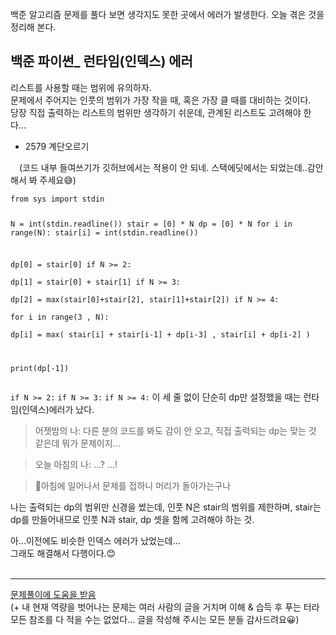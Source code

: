 
<br>
백준 알고리즘 문제를 풀다 보면 생각지도 못한 곳에서 에러가 발생한다.
오늘 겪은 것을 정리해 본다.
<h2 id="백준-파이썬_-런타임인덱스-에러">백준 파이썬_ 런타임(인덱스) 에러</h2>
<p>리스트를 사용할 때는 범위에 유의하자.<br>
문제에서 주어지는 인풋의 범위가 가장 작을 때, 혹은 가장 클 때를 대비하는 것이다.<br>
당장 직접 출력하는 리스트의 범위만 생각하기 쉬운데, 관계된 리스트도 고려해야 한다…</p>
<ul>
<li>2579 계단오르기</li>
</ul>
<p>　(코드 내부 들여쓰기가 깃허브에서는 적용이 안 되네. 스택에딧에서는 되었는데..감안해서 봐 주세요😅)</p>
<pre><code>from sys import stdin

N = int(stdin.readline())
stair = [0] * N
dp = [0] * N
for i in  range(N):
	stair[i] = int(stdin.readline())

dp[0] = stair[0]
if N &gt;= 2:    
	dp[1] = stair[0] + stair[1]
if N &gt;= 3:    
	dp[2] = max(stair[0]+stair[2], stair[1]+stair[2])
if N &gt;= 4:    
	for i in  range(3 , N):    
		dp[i] = max( stair[i] + stair[i-1] + dp[i-3] , stair[i] + dp[i-2] )

print(dp[-1])
</code></pre>
<p><code>if N &gt;= 2:</code> <code>if N &gt;= 3:</code> <code>if N &gt;= 4:</code> 이 세 줄 없이 단순히 dp만 설정했을 때는 런타임(인덱스)에러가 났다.</p>
<blockquote>
<p>어젯밤의 나: 다른 분의 코드를 봐도 감이 안 오고, 직접 출력되는 dp는 맞는 것 같은데 뭐가 문제이지…</p>
</blockquote>
<blockquote>
<p>오늘 아침의 나: …? …!</p>
</blockquote>
<blockquote>
<p>🤣아침에 일어나서 문제를 접하니 머리가 돌아가는구나</p>
</blockquote>
<p>나는 출력되는 dp의 범위만 신경을 썼는데, 인풋 N은 stair의 범위를 제한하며, stair는 dp를 만들어내므로 인풋 N과 stair, dp 셋을 함께 고려해야 하는 것.</p>
<p>아…이전에도 비슷한 인덱스 에러가 났었는데…<br>
그래도 해결해서 다행이다.😊<br>
<br></p>
<hr>
<p><a href="https://daimhada.tistory.com/181">문제풀이에 도움을 받음</a><br>
(+ 내 현재 역량을 벗어나는 문제는 여러 사람의 글을 거치며 이해 &amp; 습득 후 푸는 터라 모든 참조를 다 적을 수는 없었다… 글을 작성해 주시는 모든 분들 감사드려요😀)</p>

